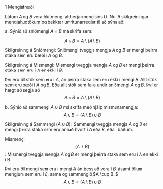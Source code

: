 1 Mengjafræði 

Látum $A$ og $B$ vera hlutmengi alsherjarmengisins $U$. Notið skilgreiningar mengjahugtökum og þekktar umritunarreglur til að sýna að:

a. Sýnið að sniðmengi $A\cap B$ má skrifa sem: 

$$A\cap B = A\setminus (A\setminus B)$$  

Skilgreining á Sniðmengi: Sniðmengi tveggja mengja $A$ og $B$ er mengi þeirra staka sem eru bæði í $A$ og $B$.


Skilgreining á Mismengi: Mismengi tveggja mengja $A$ og $B$ er mengi þeirra staka sem eru í $A$ en ekki í $B$. 


Því eru öll stök sem eru í $A$, án þeirra staka sem eru ekki í mengi $B$. Allt stök sem eru bæði í $A$ og $B$, Eða allt stök sem falla undir sniðmengi $A$ og $B$. Því er hægt að segja að 
                  $$A\cap B = A\setminus (A\setminus B)$$








b. Sýnið að sammengi  $A \cup B$ má skrifa með hjálp mismunamengja:
$$A \cup B = (A \setminus B) \cup B$$

Skilgreining á Sammengi $(A \cup B)$ : Sammengi tveggja mengja $A$ og $B$ er mengi þeirra staka sem eru annað hvort í $A$ eða $B$, eða í báðum. 

Mismengi $$(A∖B)$$: Mismengi tveggja mengja $A$ og $B$ er mengi þeirra staka sem eru í A en ekki í B. 

Því eru öll mengi sem eru í mengi $A$ án þess að vera í $B$, ásamt öllum mengjum sem eru í $B$, sama og sammengið $A \cup B. $
$$A \cup B = (A \setminus B) \cup B $$
